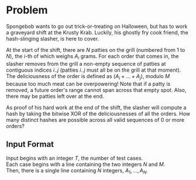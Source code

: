 # Problem

Spongebob wants to go out trick-or-treating on Halloween, but has to work a graveyard shift at the Krusty Krab. Luckily, his ghostly fry cook friend, the hash-slinging slasher, is here to cover.

At the start of the shift, there are $N$ patties on the grill (numbered from $1$ to $N$), the $i$-th of which weighs $A_i$​ grams. For each order that comes in, the slasher removes from the grill a non-empty sequence of patties at contiguous indices $i..j$ (patties $i..j$ must all be on the grill at that moment). The deliciousness of the order is defined as $(A_i+...+A_j)$, modulo $M$ because too much meat can be overpowering! Note that if a patty is removed, a future order's range cannot span across that empty spot. Also, there may be patties left over at the end.

As proof of his hard work at the end of the shift, the slasher will compute a hash by taking the bitwise XOR of the deliciousnesses of all the orders. How many distinct hashes are possible across all valid sequences of $0$ or more orders?

## Input Format

Input begins with an integer $T$, the number of test cases.  
Each case begins with a line containing the two integers $N$ and $M$.  
Then, there is a single line containing $N$ integers, $A_1,...,A_N$​.
